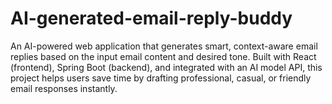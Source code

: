 # AI-generated-email-reply-buddy
An AI-powered web application that generates smart, context-aware email replies based on the input email content and desired tone. Built with React (frontend), Spring Boot (backend), and integrated with an AI model API, this project helps users save time by drafting professional, casual, or friendly email responses instantly.
